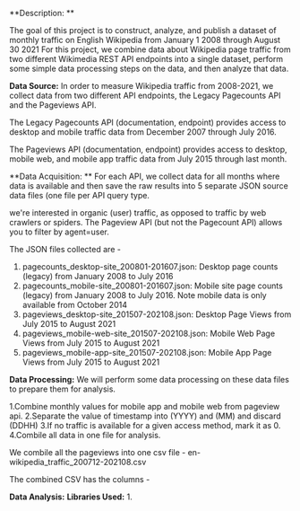 **Description: **

The goal of this project is to construct, analyze, and publish a dataset of monthly traffic on English Wikipedia from January 1 2008 through August 30 2021
For this project, we combine data about Wikipedia page traffic from two different Wikimedia REST API endpoints into a single dataset, perform some simple data processing steps on the data, and then analyze that data.


**Data Source:**
In order to measure Wikipedia traffic from 2008-2021, we collect data from two different API endpoints, the Legacy Pagecounts API and the Pageviews API.

The Legacy Pagecounts API (documentation, endpoint) provides access to desktop and mobile traffic data from December 2007 through July 2016.

The Pageviews API (documentation, endpoint) provides access to desktop, mobile web, and mobile app traffic data from July 2015 through last month.


**Data Acquisition: **
For each API, we collect data for all months where data is available and then save the raw results into 5 separate JSON source data files (one file per API query type.

we're interested in organic (user) traffic, as opposed to traffic by web crawlers or spiders. The Pageview API (but not the Pagecount API) allows you to filter by agent=user.

The JSON files collected are - 

1. pagecounts_desktop-site_200801-201607.json: Desktop page counts (legacy) from January 2008 to July 2016
2. pagecounts_mobile-site_200801-201607.json: Mobile site page counts (legacy) from January 2008 to July 2016. Note mobile data is only available from October 2014
3. pageviews_desktop-site_201507-202108.json: Desktop Page Views from July 2015 to August 2021
4. pageviews_mobile-web-site_201507-202108.json: Mobile Web Page Views from July 2015 to August 2021
5. pageviews_mobile-app-site_201507-202108.json: Mobile App Page Views from July 2015 to August 2021


**Data Processing:**
We will perform some data processing on these data files to prepare them for analysis.

1.Combine monthly values for mobile app and mobile web from pageview api.
2.Separate the value of timestamp into (YYYY) and (MM) and discard (DDHH)
3.If no traffic is available for a given access method, mark it as 0.
4.Combile all data in one file for analysis.

We combile all the pageviews into one csv file - en-wikipedia_traffic_200712-202108.csv

The combined CSV has the columns - 


**Data Analysis:**
**Libraries Used:**
1. 
